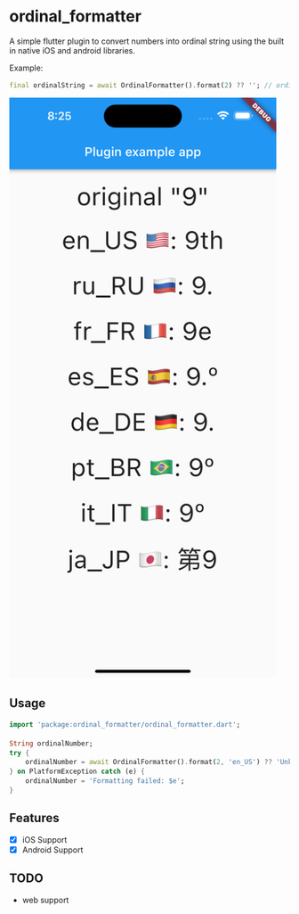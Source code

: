 # ordinal_formatter

A simple flutter plugin to convert numbers into ordinal string using the built in native iOS and android libraries.

Example:
```dart
final ordinalString = await OrdinalFormatter().format(2) ?? ''; // ordinalString value: '2nd'
```

<img src="images/Example_oridnal.png" width="480">

## Usage
```dart
import 'package:ordinal_formatter/ordinal_formatter.dart';

String ordinalNumber;
try {
    ordinalNumber = await OrdinalFormatter().format(2, 'en_US') ?? 'Unknown number';
} on PlatformException catch (e) {
    ordinalNumber = 'Formatting failed: $e';
}
```

## Features
- [X] iOS Support
- [X] Android Support

## TODO
- web support
